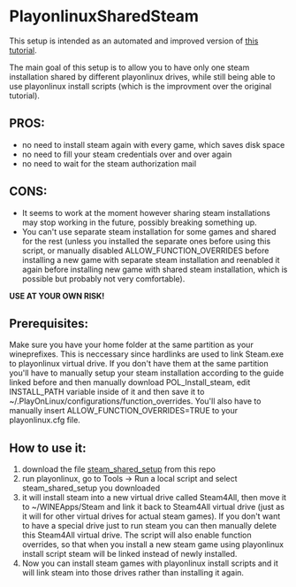PlayonlinuxSharedSteam
======================

This setup is intended as an automated and improved version of [this tutorial](http://www.gamersonlinux.com/forum/threads/how-to-organize-your-steam-games-with-playonlinux.554/). 

The main goal of this setup is to allow you to have only one steam installation shared by different playonlinux drives, while still being able to use playonlinux install scripts (which is the improvment over the original tutorial).

PROS:
-----
+ no need to install steam again with every game, which saves disk space
+ no need to fill your steam credentials over and over again
+ no need to wait for the steam authorization mail

CONS:
-----
- It seems to work at the moment however sharing steam installations may stop working in the future, possibly breaking something up.
- You can't use separate steam installation for some games and shared for the rest (unless you installed the separate ones before using this script, or manually disabled ALLOW_FUNCTION_OVERRIDES before installing a new game with separate steam installation and reenabled it again before installing new game with shared steam installation, which is possible but probably not very comfortable).

**USE AT YOUR OWN RISK!**

Prerequisites:
--------------
Make sure you have your home folder at the same partition as your wineprefixes. This is neccessary since hardlinks are used to link Steam.exe to playonlinux virtual drive. If you don't have them at the same partition you'll have to manually setup your steam installation according to the guide linked before and then manually download POL_Install_steam, edit INSTALL_PATH variable inside of it and then save it to ~/.PlayOnLinux/configurations/function_overrides. You'll also have to manually insert ALLOW_FUNCTION_OVERRIDES=TRUE to your playonlinux.cfg file.

How to use it:
--------------
1. download the file [steam_shared_setup](https://raw.githubusercontent.com/hynner/PlayonlinuxSharedSteam/master/steam_shared_setup) from this repo
2. run playonlinux, go to Tools -> Run a local script and select steam_shared_setup you downloaded
3. it will install steam into a new virtual drive called Steam4All, then move it to ~/WINEApps/Steam and link it back to Steam4All virtual drive (just as it will for other virtual drives for actual steam games). If you don't want to have a special drive just to run steam you can then manually delete this Steam4All virtual drive. The script will also enable function overrides, so that when you install a new steam game using playonlinux install script steam will be linked instead of newly installed.
4. Now you can install steam games with playonlinux install scripts and it will link steam into those drives rather than installing it again.
